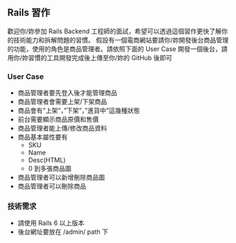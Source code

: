 ## Rails 習作
歡迎你/妳參加 Rails Backend 工程師的面試，希望可以透過這個習作更快了解你的技術能力和拆解問題的習慣。
假設有一個電商網站要請你/妳開發後台商品管理的功能，使用的角色是商品管理者。請依照下面的 User Case 開發一個後台，請用你/妳習慣的工具開發完成後上傳至你/妳的 GitHub 後即可

### User Case
- 商品管理者要先登入後才能管理商品 
- 商品管理者會需要上架/下架商品 
- 商品會有”上架”，”下架”，”進貨中”這幾種狀態 
- 前台需要顯示商品原價和售價 
- 商品管理者能上傳/修改商品資料 
- 商品基本屬性要有 
  - SKU
  - Name
  - Desc(HTML)
  - 0 到多張商品圖 
- 商品管理者可以新增刪除商品圖 
- 商品管理者可以刪除商品 

### 技術需求
- 請使用 Rails 6 以上版本
- 後台網址要放在 /admin/ path 下
